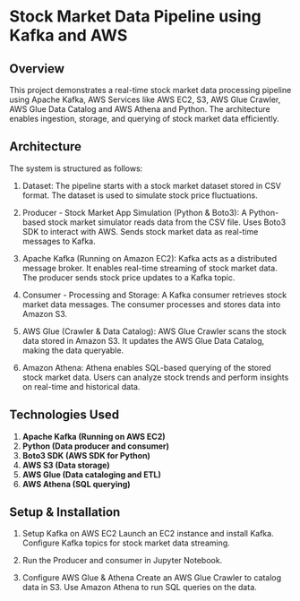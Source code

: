 # Stock Market Data Pipeline using Kafka and AWS

## Overview
This project demonstrates a real-time stock market data processing pipeline using Apache Kafka, AWS Services like AWS EC2, S3, AWS Glue Crawler, AWS Glue Data Catalog and AWS Athena and Python. The architecture enables ingestion, storage, and querying of stock market data efficiently.

## Architecture
The system is structured as follows:

1. Dataset:
The pipeline starts with a stock market dataset stored in CSV format. The dataset is used to simulate stock price fluctuations.

3. Producer - Stock Market App Simulation (Python & Boto3):
A Python-based stock market simulator reads data from the CSV file. Uses Boto3 SDK to interact with AWS. Sends stock market data as real-time messages to Kafka.

3. Apache Kafka (Running on Amazon EC2):
Kafka acts as a distributed message broker. It enables real-time streaming of stock market data. The producer sends stock price updates to a Kafka topic.

5. Consumer - Processing and Storage:
A Kafka consumer retrieves stock market data messages. The consumer processes and stores data into Amazon S3.

5. AWS Glue (Crawler & Data Catalog):
AWS Glue Crawler scans the stock data stored in Amazon S3. It updates the AWS Glue Data Catalog, making the data queryable.

7. Amazon Athena:
Athena enables SQL-based querying of the stored stock market data. Users can analyze stock trends and perform insights on real-time and historical data.

## Technologies Used

1. **Apache Kafka (Running on AWS EC2)**
2. **Python (Data producer and consumer)**
3. **Boto3 SDK (AWS SDK for Python)**
4. **AWS S3 (Data storage)**
5. **AWS Glue (Data cataloging and ETL)**
6. **AWS Athena (SQL querying)**

## Setup & Installation
1. Setup Kafka on AWS EC2
Launch an EC2 instance and install Kafka. Configure Kafka topics for stock market data streaming.

2. Run the Producer and consumer in Jupyter Notebook.
   
3. Configure AWS Glue & Athena
Create an AWS Glue Crawler to catalog data in S3. Use Amazon Athena to run SQL queries on the data.

